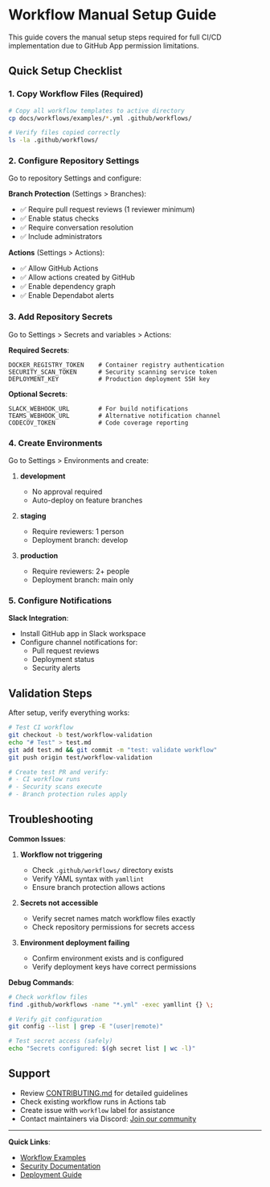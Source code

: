 # Workflow Manual Setup Guide

This guide covers the manual setup steps required for full CI/CD implementation due to GitHub App permission limitations.

## Quick Setup Checklist

### 1. Copy Workflow Files (Required)
```bash
# Copy all workflow templates to active directory
cp docs/workflows/examples/*.yml .github/workflows/

# Verify files copied correctly
ls -la .github/workflows/
```

### 2. Configure Repository Settings
Go to repository Settings and configure:

**Branch Protection** (Settings > Branches):
- ✅ Require pull request reviews (1 reviewer minimum)
- ✅ Enable status checks
- ✅ Require conversation resolution
- ✅ Include administrators

**Actions** (Settings > Actions):
- ✅ Allow GitHub Actions
- ✅ Allow actions created by GitHub
- ✅ Enable dependency graph
- ✅ Enable Dependabot alerts

### 3. Add Repository Secrets
Go to Settings > Secrets and variables > Actions:

**Required Secrets**:
```
DOCKER_REGISTRY_TOKEN    # Container registry authentication
SECURITY_SCAN_TOKEN      # Security scanning service token
DEPLOYMENT_KEY           # Production deployment SSH key
```

**Optional Secrets**:
```
SLACK_WEBHOOK_URL        # For build notifications
TEAMS_WEBHOOK_URL        # Alternative notification channel
CODECOV_TOKEN            # Code coverage reporting
```

### 4. Create Environments
Go to Settings > Environments and create:

1. **development**
   - No approval required
   - Auto-deploy on feature branches

2. **staging**  
   - Require reviewers: 1 person
   - Deployment branch: develop

3. **production**
   - Require reviewers: 2+ people
   - Deployment branch: main only

### 5. Configure Notifications
**Slack Integration**:
- Install GitHub app in Slack workspace
- Configure channel notifications for:
  - Pull request reviews
  - Deployment status
  - Security alerts

## Validation Steps

After setup, verify everything works:

```bash
# Test CI workflow
git checkout -b test/workflow-validation
echo "# Test" > test.md
git add test.md && git commit -m "test: validate workflow"
git push origin test/workflow-validation

# Create test PR and verify:
# - CI workflow runs
# - Security scans execute
# - Branch protection rules apply
```

## Troubleshooting

**Common Issues**:

1. **Workflow not triggering**
   - Check `.github/workflows/` directory exists
   - Verify YAML syntax with `yamllint`
   - Ensure branch protection allows actions

2. **Secrets not accessible**
   - Verify secret names match workflow files exactly
   - Check repository permissions for secrets access

3. **Environment deployment failing**
   - Confirm environment exists and is configured
   - Verify deployment keys have correct permissions

**Debug Commands**:
```bash
# Check workflow files
find .github/workflows -name "*.yml" -exec yamllint {} \;

# Verify git configuration  
git config --list | grep -E "(user|remote)"

# Test secret access (safely)
echo "Secrets configured: $(gh secret list | wc -l)" 
```

## Support

- Review [CONTRIBUTING.md](../../CONTRIBUTING.md) for detailed guidelines
- Check existing workflow runs in Actions tab
- Create issue with `workflow` label for assistance
- Contact maintainers via Discord: [Join our community](https://discord.gg/agent-mesh)

---

**Quick Links**:
- [Workflow Examples](examples/)
- [Security Documentation](../security-workflows.md)
- [Deployment Guide](../deployment-guide.md)
